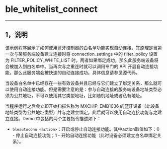 # ble_whitelist_connect
-------------------------------------------------------------------------------

## 1，说明

该示例程序展示了如何使用蓝牙控制器的白名单功能实现自动连接，其原理是当第一次与某服务端设备建立连接时将 connection_settings 中的 filter_policy 设置为 FILTER_POLICY_WHITE_LIST 时，两者如果绑定成功，那么此服务端设备将会被加入到白名单中。当再次与之重连时就可以调用专门的 API 开启自动连接功能，那么此服务端会被快速的自动连接成功。具体信息请参见源代码。

当设备白名单中已经存在一些有效设备并且已经与它们建立了绑定关系，那么就可以使用自动连接功能。但是需要注意的是：参与自动连接的服务端设备地址类型必须为公共地址，不可以使用其它类型地址，比如随机地址或者私有地址。

当程序运行之后会立即开始扫描名称为 MXCHIP_EMB1036 的蓝牙设备（此设备地址类型为公共地址类型）并与之建立绑定。此后就可以使用自动连接功能与之建立连接。Demo 中包括的两个主要指令描述如下：

* `bleautoconn <action>`：开启或停止自动连接功能。其中action取值如下：0 - 停止自动连接功能；1 - 开始自动连接功能（此时设备必须建立白名单绑定关系）。
